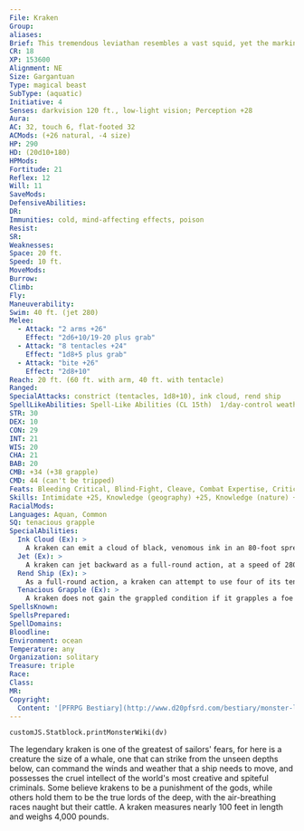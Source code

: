 ```yaml
---
File: Kraken
Group: 
aliases: 
Brief: This tremendous leviathan resembles a vast squid, yet the markings on its body are strangely unsettling to look upon.
CR: 18
XP: 153600
Alignment: NE
Size: Gargantuan
Type: magical beast
SubType: (aquatic)
Initiative: 4
Senses: darkvision 120 ft., low-light vision; Perception +28
Aura: 
AC: 32, touch 6, flat-footed 32
ACMods: (+26 natural, -4 size)
HP: 290
HD: (20d10+180)
HPMods: 
Fortitude: 21
Reflex: 12
Will: 11
SaveMods: 
DefensiveAbilities: 
DR: 
Immunities: cold, mind-affecting effects, poison
Resist: 
SR: 
Weaknesses: 
Space: 20 ft.
Speed: 10 ft.
MoveMods: 
Burrow: 
Climb: 
Fly: 
Maneuverability: 
Swim: 40 ft. (jet 280)
Melee: 
  - Attack: "2 arms +26"
    Effect: "2d6+10/19-20 plus grab"
  - Attack: "8 tentacles +24"
    Effect: "1d8+5 plus grab"
  - Attack: "bite +26"
    Effect: "2d8+10"
Reach: 20 ft. (60 ft. with arm, 40 ft. with tentacle)
Ranged: 
SpecialAttacks: constrict (tentacles, 1d8+10), ink cloud, rend ship
SpellLikeAbilities: Spell-Like Abilities (CL 15th)  1/day-control weather, control winds, dominate monster (DC 24, animal only), resist energy
STR: 30
DEX: 10
CON: 29
INT: 21
WIS: 20
CHA: 21
BAB: 20
CMB: +34 (+38 grapple)
CMD: 44 (can't be tripped)
Feats: Bleeding Critical, Blind-Fight, Cleave, Combat Expertise, Critical Focus, Improved Critical (arm), Improved Initiative, Improved Trip, Multiattack, Power Attack
Skills: Intimidate +25, Knowledge (geography) +25, Knowledge (nature) +25, Perception +28, Stealth +11, Swim +41, Use Magic Device +25
RacialMods: 
Languages: Aquan, Common
SQ: tenacious grapple
SpecialAbilities:
  Ink Cloud (Ex): >
    A kraken can emit a cloud of black, venomous ink in an 80-foot spread once per minute as a free action while underwater. This cloud provides total concealment, which the kraken can use to escape a fight that is going badly. Creatures within the cloud are considered to be in darkness. In addition, the ink is toxic, functioning as contact poison against all creatures caught within it.  The ink cloud persists for 1 minute before dispersing. The save DC against the poison effect is Constitution-based.  Kraken Ink: Ink cloud-contact; save Fort DC 29; frequency 1/round for 10 rounds; effect 1 Str damage plus nausea; cure 2 consecutive saves.
  Jet (Ex): >
    A kraken can jet backward as a full-round action, at a speed of 280 feet. It must move in a straight line, but does not provoke attacks of opportunity while jetting.
  Rend Ship (Ex): >
    As a full-round action, a kraken can attempt to use four of its tentacles to grapple a ship of its size or smaller. It makes a CMB check opposed by the ship's captain's Profession (sailor) check, but the kraken gets a cumulative +4 bonus on the check for each size category smaller than Gargantuan the ship is. If the kraken grapples the ship, it holds the ship motionless; it can attack targets anywhere on or within the ship with its tentacles, but can only attack foes on deck with its free arms and can't attack foes at all with its beak. Each round it maintains its hold on the ship, it automatically inflicts bite damage on the ship's hull.
  Tenacious Grapple (Ex): >
    A kraken does not gain the grappled condition if it grapples a foe with its arms or tentacles.
SpellsKnown: 
SpellsPrepared: 
SpellDomains: 
Bloodline: 
Environment: ocean
Temperature: any
Organization: solitary
Treasure: triple
Race: 
Class: 
MR: 
Copyright:
  Content: '[PFRPG Bestiary](http://www.d20pfsrd.com/bestiary/monster-listings/magical-beasts/kraken)'
---
```

```dataviewjs
customJS.Statblock.printMonsterWiki(dv)
```
The legendary kraken is one of the greatest of sailors' fears, for here is a creature the size of a whale, one that can strike from the unseen depths below, can command the winds and weather that a ship needs to move, and possesses the cruel intellect of the world's most creative and spiteful criminals. Some believe krakens to be a punishment of the gods, while others hold them to be the true lords of the deep, with the air-breathing races naught but their cattle.  A kraken measures nearly 100 feet in length and weighs 4,000 pounds.
